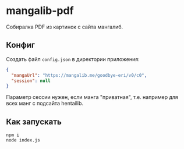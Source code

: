 # mangalib-pdf

Собиралка PDF из картинок с сайта мангалиб.

## Конфиг

Создать файл `config.json` в директории приложения:

```json
{
  "mangaUrl": "https://mangalib.me/goodbye-eri/v0/c0",
  "session": null
}
```

Параметр сессии нужен, если манга "приватная", т.е. например для всех манг с подсайта hentailib.

## Как запускать

```
npm i
node index.js
```
